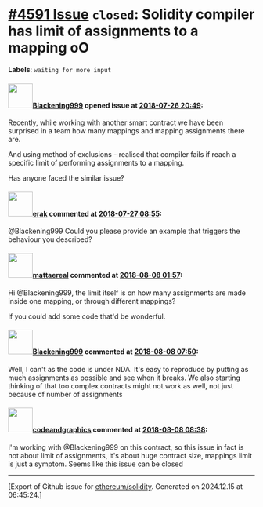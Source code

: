 # [\#4591 Issue](https://github.com/ethereum/solidity/issues/4591) `closed`: Solidity compiler has limit of assignments to a mapping oO
**Labels**: `waiting for more input`


#### <img src="https://avatars.githubusercontent.com/u/2836887?u=7afa863c0b7e6b66d4c23c795c1a5e76a641fbb0&v=4" width="50">[Blackening999](https://github.com/Blackening999) opened issue at [2018-07-26 20:49](https://github.com/ethereum/solidity/issues/4591):

Recently, while working with another smart contract we have been surprised in a team how many mappings and mapping assignments there are.

And using method of exclusions - realised that compiler fails if reach a specific limit of performing assignments to a mapping.

Has anyone faced the similar issue?

#### <img src="https://avatars.githubusercontent.com/u/20012009?u=61e903cf16bc5f3353db1d571401e2e71b6f61ed&v=4" width="50">[erak](https://github.com/erak) commented at [2018-07-27 08:55](https://github.com/ethereum/solidity/issues/4591#issuecomment-408356756):

@Blackening999 Could you please provide an example that triggers the behaviour you described?

#### <img src="https://avatars.githubusercontent.com/u/388605?u=c038834687e1b11f1cfc815c338b03a3938a235b&v=4" width="50">[mattaereal](https://github.com/mattaereal) commented at [2018-08-08 01:57](https://github.com/ethereum/solidity/issues/4591#issuecomment-411258533):

Hi @Blackening999, the limit itself is on how many assignments are made inside one mapping, or through different mappings?

If you could add some code that'd be wonderful.

#### <img src="https://avatars.githubusercontent.com/u/2836887?u=7afa863c0b7e6b66d4c23c795c1a5e76a641fbb0&v=4" width="50">[Blackening999](https://github.com/Blackening999) commented at [2018-08-08 07:50](https://github.com/ethereum/solidity/issues/4591#issuecomment-411318916):

Well, I can't as the code is under NDA. It's easy to reproduce by putting as much assignments as possible and see when it breaks. We also starting thinking of that too complex contracts might not work as well, not just because of number of assignments

#### <img src="https://avatars.githubusercontent.com/u/2605391?u=217f589eeee1e523d6d8a0841de24f7cf39611a2&v=4" width="50">[codeandgraphics](https://github.com/codeandgraphics) commented at [2018-08-08 08:38](https://github.com/ethereum/solidity/issues/4591#issuecomment-411331644):

I'm working with @Blackening999 on this contract, so this issue in fact is not about limit of assignments, it's about huge contract size, mappings limit is just a symptom.
Seems like this issue can be closed


-------------------------------------------------------------------------------



[Export of Github issue for [ethereum/solidity](https://github.com/ethereum/solidity). Generated on 2024.12.15 at 06:45:24.]
